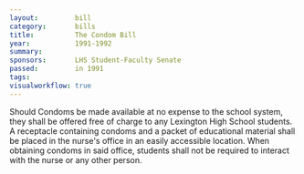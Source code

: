 ```yaml
---  
layout:         bill
category:       bills
title:          The Condom Bill
year:           1991-1992
summary:        
sponsors:       LHS Student-Faculty Senate
passed:         in 1991
tags:           
visualworkflow: true
---
```


Should Condoms be made available at no expense to the school system, they shall be offered free of charge to any Lexington High School students. A receptacle containing condoms and a packet of educational material shall be placed in the nurse's office in an easily accessible location. When obtaining condoms in said office, students shall not be required to interact with the nurse or any other person.
